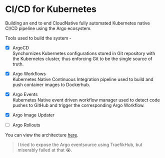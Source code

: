 # CI/CD for Kubernetes

Building an end to end CloudNative fully automated Kubernetes native CI/CD pipeline using the Argo ecosystem.

Tools used to build the system -

* [x] ArgoCD \
    Synchornizes Kubernetes configurations stored in Git repository with the Kubernetes cluster, thus enforcing Git to be the single source of truth.

* [x] Argo Workflows \
    Kubernetes Native Continuous Integration pipeline used to build and push container images to Dockerhub.

* [x] Argo Events \
    Kubernetes Native event driven workflow manager used to detect code pushes to GitHub and trigger the corresponding Argo Workflow.

* [x] Argo Image Updater

* [ ] Argo Rollouts

You can view the architecture [here](./architecture.drawio).

> I tried to expose the Argo eventsource using TraefikHub, but miserably failed at that 😭.